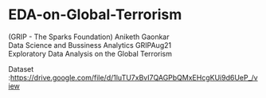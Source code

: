 # EDA-on-Global-Terrorism
(GRIP - The Sparks Foundation)
Aniketh Gaonkar  
Data Science and Bussiness Analytics
GRIPAug21  
Exploratory Data Analysis  on the Global Terrorism
 
 
 
Dataset :https://drive.google.com/file/d/1luTU7xBvI7QAGPbQMxEHcgKUi9d6UeP_/view
